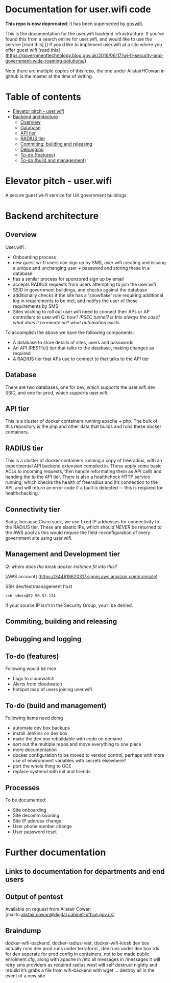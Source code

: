 # Documentation for user.wifi code

**This repo is now deprecated**: it has been superseded by [govwifi](https://github.com/alphagov/govwifi).

This is the documentation for the user.wifi backend infrastructure.  If you’ve found this from a search online for user.wifi, and would like to use the service [read this] () If you’d like to implement user.wifi at a site where you offer guest wifi [read this] (https://governmenttechnology.blog.gov.uk/2016/06/17/wi-fi-security-and-government-wide-roaming-solutions/).

Note there are multiple copies of this repo, the one under AlistairHCowan in github is the master at the time of writing.

# Table of contents

<!-- MarkdownTOC -->

- [Elevator pitch - user.wifi](#elevator-pitch---userwifi)
- [Backend architecture](#backend-architecture)
	- [Overview](#overview)
	- [Database](#database)
	- [API tier](#api-tier)
	- [RADIUS tier](#radius-tier)
	- [Commiting, building and releasing](#commiting-building-and-releasing)
	- [Debugging](#debugging)
	- [To-do \(features\)](#to-do-features)
	- [To-do \(build and management\)](#to-do-build-and-management)

<!-- /MarkdownTOC -->

<a name="elevator-pitch---userwifi"></a>
# Elevator pitch - user.wifi 

A secure guest wi-fi service for UK government buildings.

<a name="backend-architecture"></a>
# Backend architecture

<a name="overview"></a>
## Overview

User.wifi :
- Onboarding process
 - new guest wi-fi users can sign up by SMS, user.wifi creating and issuing a unique and unchanging user + password and storing these in a database
 - has a similar process for sponsored sign up by email
- accepts RADIUS requests from users attempting to join the user.wifi SSID in government buildings, and checks against the database
- additionally checks if the site has a 'snowflake' rule requiring additional log in requirements to be met, and notifys the user of these requirements by SMS
- Sites wishing to roll out user.wifi need to connect their APs or AP controllers to user.wifi  _Q: how? IPSEC tunnel? is this always the case? what does it terminate on? what automation exists_
 
To accomplish the above we have the following components:
- A database to store details of sites, users and passwords
- An API (RESTful) tier that talks to the database, making changes as required
- A RADIUS tier that APs use to connect to that talks to the API tier

<a name="database"></a>
## Database

There are two databases, one for dev, which supports the user.wifi.dev SSID, and one for prod, which supports user.wifi.

<a name="api-tier"></a>
## API tier

This is a cluster of docker containers running apache + php.  The bulk of this repository is the php and other data that builds and runs these docker containers.

<a name="radius-tier"></a>
## RADIUS tier

This is a cluster of docker containers running a copy of freeradius, with an experimental API backend extension compiled in.  These apply some basic ACLs to incoming requests, then handle reformating them as API calls and handing the to the API tier.  There is also a healthcheck HTTP service running, which checks the health of freeradius and it’s connection to the API, and will return an error code if a fault is detected -- this is required for healthchecking.

<a name="connectivity-tier"></a>
## Connectivity tier

Sadly, because Cisco suck, we use fixed IP addresses for connectivity to the RADIUS tier.  These are elastic IPs, which should *NEVER* be returned to the AWS pool as this would require the field-reconfiguration of every government site using user.wifi. 

<a name="Management-and-Development-tier"></a>
## Management and Development tier


_Q: where does the kiosk docker instance fit into this?_

[AWS account] (https://344618620317.signin.aws.amazon.com/console)

SSH dev/test/management host 

```
ssh admin@52.50.52.124
```

If your source IP isn’t in the Security Group, you’ll be denied.

<a name="commiting-building-and-releasing"></a>
## Commiting, building and releasing

<a name="debugging"></a>
## Debugging and logging

<a name="to-do-features"></a>
## To-do (features)

Following would be nice
- Logs to cloudwatch
- Alerts from cloudwatch
- hotspot map of users joining user.wifi

<a name="to-do-build-and-management"></a>
## To-do (build and management)

Following items need doing

- automate dev box backups
- install Jenkins on dev box
- make the dev box rebuildable with code on demand
- sort out the multiple repos and move everything to one place
- more documentation
- docker configuration to be moved to version control, perhaps with more use of environment variables with secrets elsewhere?
- port the whole thing to GCE
- replace systemd with init and friends

## Processes

To be documented:
- Site onboarding
- Site decommissioning
- Site IP address change
- User phone number change
- User password reset

# Further documentation

## Links to documentation for departments and end users

## Output of pentest

Available on request from Alistair Cowan [mailto:alistair.cowan@digital.cabinet-office.gov.uk]

## Braindump

docker-wifi-backend, docker-radius-rest, docker-wifi-kiosk
dev box actually runs dev
prod runs under terraform , dev runs under dev box
rds for dev seperate for prod
config in containers, not to be made public
enrolment.cfg, along with apache in /etc
all messages in /messages
it will retry sms providers as required
radius west will self destruct nightly and rebuild it’s grabs a file from wifi-backend with wget  ...  destroy all in the event of a new site
